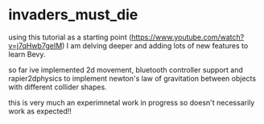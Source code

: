 # invaders_must_die

using this tutorial as a starting point (https://www.youtube.com/watch?v=j7qHwb7geIM) I am delving deeper and adding lots of new features to learn Bevy.

so far ive implemented 2d movement, bluetooth controller support and rapier2dphysics to implement newton's law of gravitation between objects with different collider shapes.


this is very much an experimnetal work in progress so doesn't necessarily work as expected!!
